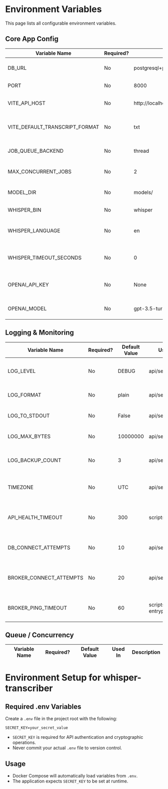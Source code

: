 # Environment Variables

This page lists all configurable environment variables.

## Core App Config

| Variable Name | Required? | Default Value | Used In | Description |
| --- | --- | --- | --- | --- |
| DB_URL | No | postgresql+psycopg2://whisper:whisper@db:5432/whisper | api/settings.py, docker-compose.yml | Database connection string |
| PORT | No | 8000 | api/settings.py, scripts/server_entry.py | TCP port for Uvicorn |
| VITE_API_HOST | No | http://localhost:8000 | api/settings.py, docker-compose.yml | Base URL for the API used by the web UI |
| VITE_DEFAULT_TRANSCRIPT_FORMAT | No | txt | api/settings.py | Default transcript download format |
| JOB_QUEUE_BACKEND | No | thread | api/settings.py, docker-compose.yml | Queue implementation to use |
| MAX_CONCURRENT_JOBS | No | 2 | api/settings.py | Worker thread count for internal queue |
| MODEL_DIR | No | models/ | api/settings.py | Directory of Whisper models |
| WHISPER_BIN | No | whisper | api/settings.py | Path to Whisper CLI |
| WHISPER_LANGUAGE | No | en | api/settings.py | Default language passed to Whisper |
| WHISPER_TIMEOUT_SECONDS | No | 0 | api/settings.py | Max seconds to wait for Whisper before failing |
| OPENAI_API_KEY | No | None | api/settings.py | API key enabling transcript analysis |
| OPENAI_MODEL | No | gpt-3.5-turbo | api/settings.py | Model used when analysis is enabled |

## Logging & Monitoring

| Variable Name | Required? | Default Value | Used In | Description |
| --- | --- | --- | --- | --- |
| LOG_LEVEL | No | DEBUG | api/settings.py | Logging level for backend loggers |
| LOG_FORMAT | No | plain | api/settings.py | plain or json log format |
| LOG_TO_STDOUT | No | False | api/settings.py | Mirror logs to container console |
| LOG_MAX_BYTES | No | 10000000 | api/settings.py | Log file rotation size |
| LOG_BACKUP_COUNT | No | 3 | api/settings.py | Number of rotated log files to keep |
| TIMEZONE | No | UTC | api/settings.py | Local timezone for log timestamps |
| API_HEALTH_TIMEOUT | No | 300 | scripts/* | Seconds scripts wait for API to become healthy |
| DB_CONNECT_ATTEMPTS | No | 10 | api/settings.py | How many times to retry DB connection |
| BROKER_CONNECT_ATTEMPTS | No | 20 | api/settings.py | How many times to ping the Celery broker |
| BROKER_PING_TIMEOUT | No | 60 | scripts/docker-entrypoint.sh | Seconds worker waits for RabbitMQ |

## Queue / Concurrency

| Variable Name | Required? | Default Value | Used In | Description |
| --- | --- | --- | --- | --- |

# Environment Setup for whisper-transcriber

## Required .env Variables

Create a `.env` file in the project root with the following:

```
SECRET_KEY=your_secret_value
```

- `SECRET_KEY` is required for API authentication and cryptographic operations.
- Never commit your actual `.env` file to version control.

## Usage
- Docker Compose will automatically load variables from `.env`.
- The application expects `SECRET_KEY` to be set at runtime.
